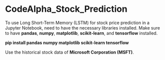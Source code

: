 # CodeAlpha_Stock_Prediction
To use Long Short-Term Memory (LSTM) for stock price prediction in a Jupyter Notebook, need to have the necessary libraries installed. Make sure to have **pandas**, **numpy**, **matplotlib**, **scikit-learn**, and **tensorflow** installed.

****pip install pandas numpy matplotlib scikit-learn tensorflow****

Use the historical stock data of **Microsoft Corporation (MSFT)**.

